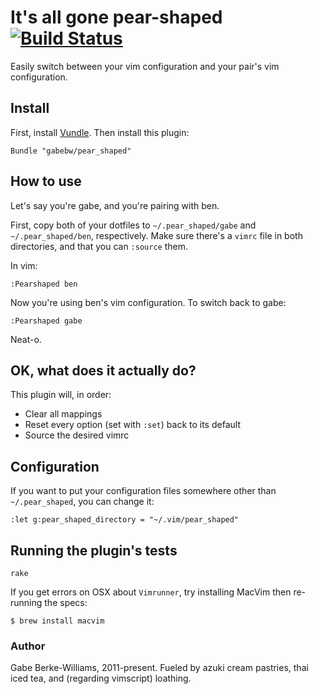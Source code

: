 # It's all gone pear-shaped [![Build Status](https://travis-ci.org/gabebw/pear_shaped.svg?branch=master)](https://travis-ci.org/gabebw/pear_shaped)

Easily switch between your vim configuration and your pair's vim configuration.

## Install

First, install [Vundle]. Then install this plugin:

```vim
Bundle "gabebw/pear_shaped"
```


[Vundle]: https://github.com/gmarik/Vundle.vim

## How to use
Let's say you're gabe, and you're pairing with ben.

First, copy both of your dotfiles to `~/.pear_shaped/gabe` and
`~/.pear_shaped/ben`, respectively. Make sure there's a `vimrc` file in both
directories, and that you can `:source` them.

In vim:

```vim
:Pearshaped ben
```

Now you're using ben's vim configuration. To switch back to gabe:

```vim
:Pearshaped gabe
```

Neat-o.

## OK, what does it actually do?

This plugin will, in order:

* Clear all mappings
* Reset every option (set with `:set`) back to its default
* Source the desired vimrc

## Configuration

If you want to put your configuration files somewhere other than
`~/.pear_shaped`, you can change it:

```vim
:let g:pear_shaped_directory = "~/.vim/pear_shaped"
```

## Running the plugin's tests

    rake

If you get errors on OSX about `Vimrunner`, try installing MacVim then re-running the specs:

    $ brew install macvim

### Author

Gabe Berke-Williams, 2011-present. Fueled by azuki cream pastries, thai iced
tea, and (regarding vimscript) loathing.
